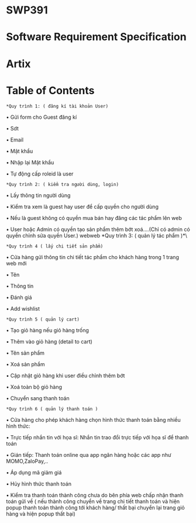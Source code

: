 # SWP391

# Software Requirement Specification

# Artix

# Table of Contents

    *Quy trình 1: ( đăng kí tài khoản User)

• Gửi form cho Guest đăng kí

• Sdt

• Email

• Mật khẩu

• Nhập lại Mật khẩu

• Tự động cấp roleid là user

    *Quy trình 2: ( kiểm tra người dùng, login)

• Lấy thông tin người dùng

• Kiểm tra xem là guest hay user để cấp quyền cho người dùng

• Nếu là guest không có quyền mua bán hay đăng các tác phẩm lên web

• User hoặc Admin có quyền tạo sản phẩm thêm bớt xoá….(Chỉ có admin có quyền chỉnh sửa quyền User.)
webweb
\*Quy trình 3: ( quản lý tác phẩm )*\

    *Quy trình 4 ( lấy chi tiết sản phẩm)

• Cửa hàng gửi thông tin chi tiết tác phẩm cho khách hàng trong 1 trang web mới

• Tên

• Thông tin

• Đánh giá

• Add wishlist

    *Quy trình 5 ( quản lý cart)

• Tạo giỏ hàng nếu giỏ hàng trống

• Thêm vào giỏ hàng (detail to cart)

• Tên sản phẩm

• Xoá sản phẩm

• Cập nhật giỏ hàng khi user điều chỉnh thêm bớt

• Xoá toàn bộ giỏ hàng

• Chuyển sang thanh toán

    *Quy trình 6 ( quản lý thanh toán )

• Cửa hàng cho phép khách hàng chọn hình thức thanh toán bằng nhiều hình thức:

• Trực tiếp nhắn tin với họa sĩ: Nhắn tin trao đổi trực tiếp với họa sĩ để thanh toán

• Gián tiếp: Thanh toán online qua app ngân hàng hoặc các app như MOMO,ZaloPay,..

• Áp dụng mã giảm giá

• Hủy hình thức thanh toán

• Kiểm tra thanh toán thành công chưa do bên phía web chấp nhận thanh toán gửi về ( nếu thành công chuyển về trang chi tiết thanh toán và hiện popup thanh toán thành công tới khách hàng/ thất bại chuyển lại trang giỏ hàng và hiện popup thất bại)

